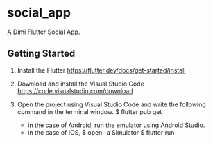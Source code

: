 # social_app

A Dimi Flutter Social App.

## Getting Started

1. Install the Flutter
   https://flutter.dev/docs/get-started/install

2. Download and install the Visual Studio Code
   https://code.visualstudio.com/download

3. Open the project using Visual Studio Code and write the following command in the terminal window.
   $ flutter pub get
   - in the case of Android, run the emulator using Android Studio.
   - in the case of IOS, $ open -a Simulator
   $ flutter run


